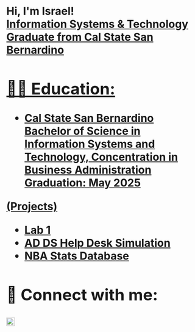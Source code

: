 <h1>Hi, I'm Israel! <br/><a href="https://github.com/israelbustos7"> Information Systems & Technology Graduate from Cal State San Bernardino</a> <a href="https://www.linkedin.com/in/israel-bustos7/">

<h2>👨‍💻 Education:</h2>

- <b>Cal State San Bernardino 
Bachelor of Science in Information Systems and Technology, Concentration in Business 
Administration 
Graduation: May 2025<b>

<b> (Projects)</b>
  - [Lab 1](https://github.com/israelbustos7/Lab-1-Writing-Codes/blob/main/untitled8.py)
  -  [AD DS Help Desk Simulation](https://github.com/israelbustos7/Lab-1-Writing-Codes/blob/main/untitled8.py](https://github.com/israelbustos7/Active-Directory-and-Jira-Lab/tree/main))
  -  [NBA Stats Database](https://github.com/israelbustos7/NBA-Stats-Database/blob/master/README.md)
<h2> 🤳 Connect with me:</h2>

[<img align="left" alt="IsraelBustos7 | LinkedIn" width="22px" src="https://cdn.jsdelivr.net/npm/simple-icons@v3/icons/linkedin.svg" />][linkedin]



[linkedin]: https://linkedin.com/in/israel-bustos7



